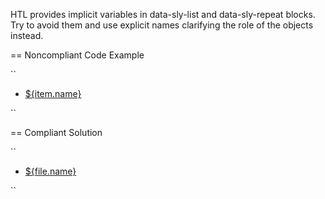 HTL provides implicit variables in data-sly-list and data-sly-repeat blocks.
Try to avoid them and use explicit names clarifying the role of the objects instead.

 == Noncompliant Code Example
 
``
<ul data-sly-list="${model.downloadableFiles}"> 
    <li>
        <a href="${item.url}">${item.name}</a>
    </li>
</ul>
``

== Compliant Solution

``
<ul data-sly-list.file="${model.downloadableFiles}">
    <li>
        <a href="${file.url}">${file.name}</a>
    </li>
</ul>
``

